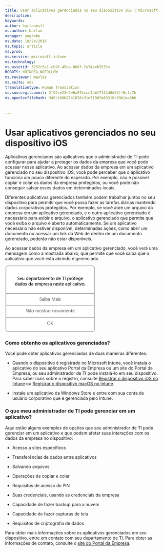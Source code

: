 ```yaml
---
title: Usar aplicativos gerenciados no seu dispositivo iOS | Microsoft Intune
description: 
keywords: 
author: barlanmsft
ms.author: barlan
manager: angrobe
ms.date: 10/24/2016
ms.topic: article
ms.prod: 
ms.service: microsoft-intune
ms.technology: 
ms.assetid: 3232c5c1-cb9f-45ca-806f-7e74eeb3533e
ROBOTS: NOINDEX,NOFOLLOW
ms.reviewer: maxles
ms.suite: ems
translationtype: Human Translation
ms.sourcegitcommit: 2f92ce22c9e6a87bccc7ab17144d0d52ff6cfc7b
ms.openlocfilehash: 340c160b2741856c91e7136fa60318c83b1ea8bb


---
```



# <a name="use-managed-apps-on-your-ios-device"></a>Usar aplicativos gerenciados no seu dispositivo iOS

Aplicativos gerenciados são aplicativos que o administrador de TI pode configurar para ajudar a proteger os dados da empresa que você pode acessar nesse aplicativo. Ao acessar dados da empresa em um aplicativo gerenciado no seu dispositivo iOS, você pode perceber que o aplicativo funciona um pouco diferente do esperado. Por exemplo, não é possível copiar e colar os dados da empresa protegidos, ou você pode não conseguir salvar esses dados em determinados locais.

Diferentes aplicativos gerenciados também podem trabalhar juntos no seu dispositivo para permitir que você possa fazer as tarefas diárias mantendo dados corporativos protegidos. Por exemplo, se você abre um arquivo da empresa em um aplicativo gerenciado, e o outro aplicativo gerenciado é necessário para exibir o arquivo, o aplicativo gerenciado que permite que você exiba o arquivo é aberto automaticamente. Se um aplicativo necessário não estiver disponível, determinadas ações, como abrir um documento ou acessar um link da Web de dentro de um documento gerenciado, poderão não estar disponíveis.

Ao acessar dados da empresa em um aplicativo gerenciado, você verá uma mensagem como a mostrada abaixo, que permite que você saiba que o aplicativo que você está abrindo é gerenciado.

![managed-apps-message-ios](./media/managed-apps-message.png)

### <a name="how-do-i-get-managed-apps"></a>Como obtenho os aplicativos gerenciados?
Você pode obter aplicativos gerenciados de duas maneiras diferentes:

-   Quando o dispositivo é registrado no Microsoft Intune, você instala o aplicativo do seu aplicativo Portal da Empresa ou um site do Portal da Empresa, ou seu administrador de TI pode instalá-lo em seu dispositivo. Para saber mais sobre o registro, consulte [Registrar o dispositivo iOS no Intune](enroll-your-device-in-intune-ios.md) ou [Registrar o dispositivo macOS no Intune](enroll-your-device-in-intune-macos.md).

-   Instale um aplicativo da Windows Store e entre com sua conta de usuário corporativo que é gerenciada pelo Intune.

### <a name="what-can-my-it-admin-manage-in-an-app"></a>O que meu administrador de TI pode gerenciar em um aplicativo?
Aqui estão alguns exemplos de opções que seu administrador de TI pode gerenciar em um aplicativo e que podem afetar suas interações com os dados da empresa no dispositivo:

-   Acesso a sites específicos

-   Transferências de dados entre aplicativos

-   Salvando arquivos

-   Operações de copiar e colar

-   Requisitos de acesso do PIN

-   Suas credenciais, usando as credenciais da empresa

-   Capacidade de fazer backup para a nuvem

-   Capacidade de fazer capturas de tela

-   Requisitos de criptografia de dados


Para obter mais informações sobre os aplicativos gerenciados em seu dispositivo, entre em contato com seu departamento de TI. Para obter as informações de contato, consulte o [site do Portal da Empresa](http://portal.manage.microsoft.com).



<!--HONumber=Dec16_HO2-->


